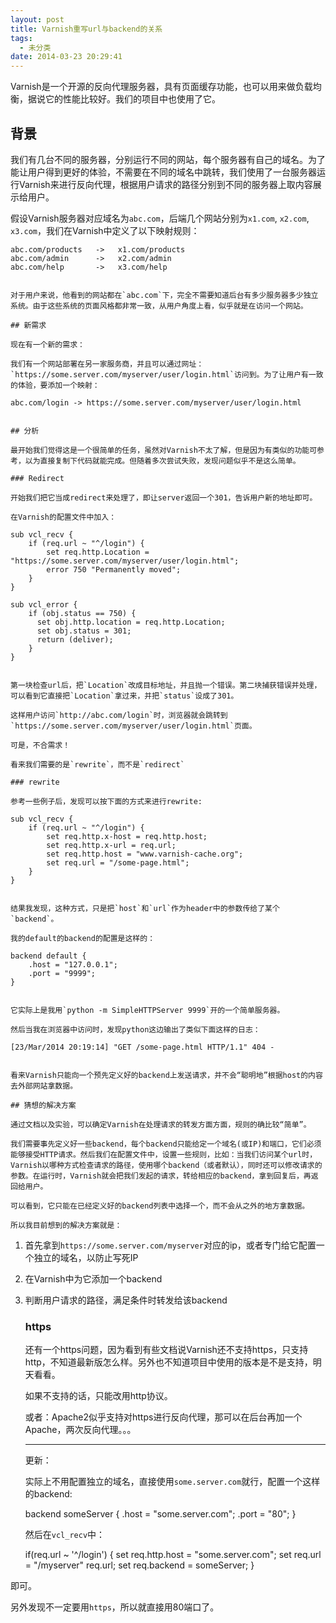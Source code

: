 ```yaml
---
layout: post
title: Varnish重写url与backend的关系
tags:
  - 未分类
date: 2014-03-23 20:29:41
---
```


Varnish是一个开源的反向代理服务器，具有页面缓存功能，也可以用来做负载均衡，据说它的性能比较好。我们的项目中也使用了它。

## 背景

我们有几台不同的服务器，分别运行不同的网站，每个服务器有自己的域名。为了能让用户得到更好的体验，不需要在不同的域名中跳转，我们使用了一台服务器运行Varnish来进行反向代理，根据用户请求的路径分别到不同的服务器上取内容展示给用户。

假设Varnish服务器对应域名为`abc.com`，后端几个网站分别为`x1.com`, `x2.com`, `x3.com`，我们在Varnish中定义了以下映射规则：

    abc.com/products   ->   x1.com/products
    abc.com/admin      ->   x2.com/admin
    abc.com/help       ->   x3.com/help
    

    对于用户来说，他看到的网站都在`abc.com`下，完全不需要知道后台有多少服务器多少独立系统。由于这些系统的页面风格都非常一致，从用户角度上看，似乎就是在访问一个网站。

    ## 新需求

    现在有一个新的需求：

    我们有一个网站部署在另一家服务商，并且可以通过网址：`https://some.server.com/myserver/user/login.html`访问到。为了让用户有一致的体验，要添加一个映射：

    abc.com/login -> https://some.server.com/myserver/user/login.html
    

    ## 分析

    最开始我们觉得这是一个很简单的任务，虽然对Varnish不太了解，但是因为有类似的功能可参考，以为直接复制下代码就能完成。但随着多次尝试失败，发现问题似乎不是这么简单。

    ### Redirect

    开始我们把它当成redirect来处理了，即让server返回一个301，告诉用户新的地址即可。

    在Varnish的配置文件中加入：

    sub vcl_recv {
        if (req.url ~ "^/login") {
            set req.http.Location = "https://some.server.com/myserver/user/login.html";
            error 750 "Permanently moved";
        }
    }

    sub vcl_error {
        if (obj.status == 750) {
          set obj.http.location = req.http.Location;
          set obj.status = 301;
          return (deliver);
        }
    }
    

    第一块检查url后，把`Location`改成目标地址，并且抛一个错误。第二块捕获错误并处理，可以看到它直接把`Location`拿过来，并把`status`设成了301。

    这样用户访问`http://abc.com/login`时，浏览器就会跳转到`https://some.server.com/myserver/user/login.html`页面。

    可是，不合需求！

    看来我们需要的是`rewrite`，而不是`redirect`

    ### rewrite

    参考一些例子后，发现可以按下面的方式来进行rewrite:

    sub vcl_recv {
        if (req.url ~ "^/login") {        
            set req.http.x-host = req.http.host;
            set req.http.x-url = req.url;
            set req.http.host = "www.varnish-cache.org";
            set req.url = "/some-page.html";
        }
    }
    

    结果我发现，这种方式，只是把`host`和`url`作为header中的参数传给了某个`backend`。

    我的default的backend的配置是这样的：

    backend default {
        .host = "127.0.0.1";
        .port = "9999";
    }
    

    它实际上是我用`python -m SimpleHTTPServer 9999`开的一个简单服务器。

    然后当我在浏览器中访问时，发现python这边输出了类似下面这样的日志：

    [23/Mar/2014 20:19:14] "GET /some-page.html HTTP/1.1" 404 -
    

    看来Varnish只能向一个预先定义好的backend上发送请求，并不会“聪明地”根据host的内容去外部网站拿数据。

    ## 猜想的解决方案

    通过文档以及实验，可以确定Varnish在处理请求的转发方面方面，规则的确比较“简单”。

    我们需要事先定义好一些backend，每个backend只能给定一个域名(或IP)和端口，它们必须能够接受HTTP请求。然后我们在配置文件中，设置一些规则，比如：当我们访问某个url时，Varnish以哪种方式检查请求的路径，使用哪个backend（或者默认），同时还可以修改请求的参数。在运行时，Varnish就会把我们发起的请求，转给相应的backend，拿到回复后，再返回给用户。

    可以看到，它只能在已经定义好的backend列表中选择一个，而不会从之外的地方拿数据。

    所以我目前想到的解决方案就是：

1.  首先拿到`https://some.server.com/myserver`对应的ip，或者专门给它配置一个独立的域名，以防止写死IP
2.  在Varnish中为它添加一个backend
3.  判断用户请求的路径，满足条件时转发给该backend

    ### https

    还有一个https问题，因为看到有些文档说Varnish还不支持https，只支持http，不知道最新版怎么样。另外也不知道项目中使用的版本是不是支持，明天看看。

    如果不支持的话，只能改用http协议。

    或者：Apache2似乎支持对https进行反向代理，那可以在后台再加一个Apache，两次反向代理。。。

    * * *

    更新：

    实际上不用配置独立的域名，直接使用`some.server.com`就行，配置一个这样的backend:

    backend someServer {
        .host = "some.server.com";
        .port = "80";
    }
    

    然后在`vcl_recv`中：

    if(req.url ~ '^/login') {
        set req.http.host = "some.server.com";
        set req.url = "/myserver" req.url;
        set req.backend = someServer;
    }

即可。

另外发现不一定要用`https`，所以就直接用80端口了。